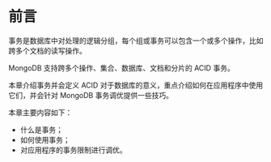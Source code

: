 # 前言
事务是数据库中对处理的逻辑分组，每个组或事务可以包含一个或多个操作，比如跨多个文档的读写操作。

MongoDB 支持跨多个操作、集合、数据库、文档和分片的 ACID 事务。

本章介绍事务并会定义 ACID 对于数据库的意义，重点介绍如何在应用程序中使用它们，并会针对 MongoDB 事务调优提供一些技巧。

本章主要内容如下：
- 什么是事务；
- 如何使用事务；
- 对应用程序的事务限制进行调优。